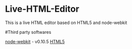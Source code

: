 Live-HTML-Editor
================

This is a live HTML editor based on HTML5 and node-webkit

#Third party softwares

[node-webkit](https://github.com/rogerwang/node-webkit) - v0.10.5
[HTML5](http://www.w3.org/TR/html5/)
